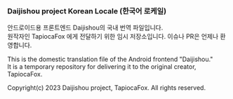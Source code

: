 ### Daijishou project Korean Locale (한국어 로케일)

안드로이드용 프론트엔드 Daijishou의 국내 번역 파일입니다.   
원작자인 TapiocaFox 에게 전달하기 위한 임시 저장소입니다.
이슈나 PR은 언제나 환영합니다.

This is the domestic translation file of the Android frontend "Daijishou."   
It is a temporary repository for delivering it to the original creator, TapiocaFox.

Copyright(c) 2023 Daijishou project, TapiocaFox. All rights reserved.
